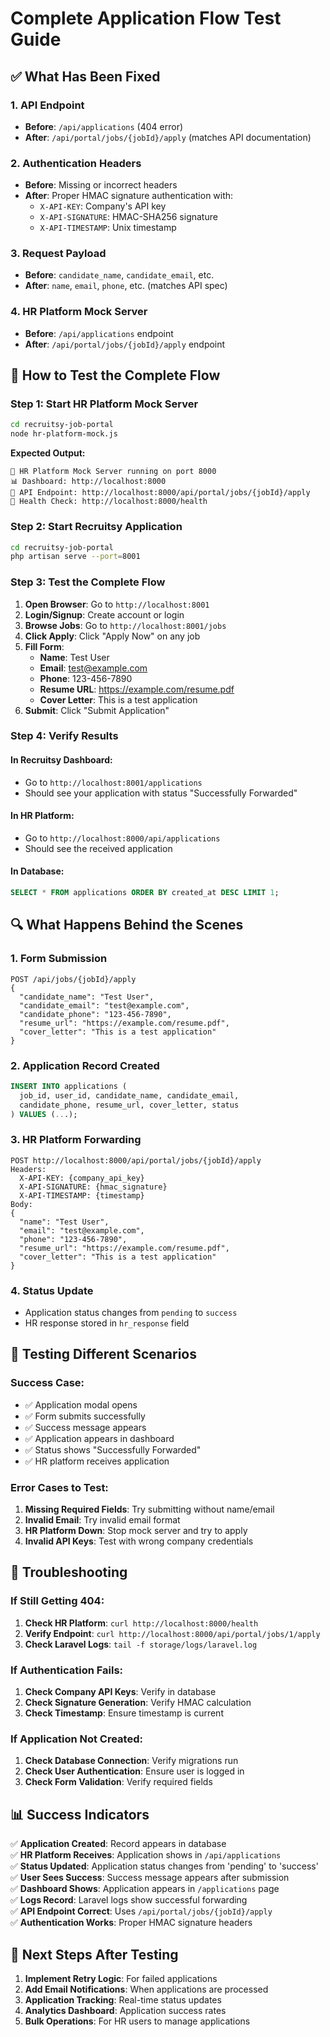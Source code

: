 # Complete Application Flow Test Guide

## ✅ What Has Been Fixed

### 1. **API Endpoint** 
- **Before**: `/api/applications` (404 error)
- **After**: `/api/portal/jobs/{jobId}/apply` (matches API documentation)

### 2. **Authentication Headers**
- **Before**: Missing or incorrect headers
- **After**: Proper HMAC signature authentication with:
  - `X-API-KEY`: Company's API key
  - `X-API-SIGNATURE`: HMAC-SHA256 signature
  - `X-API-TIMESTAMP`: Unix timestamp

### 3. **Request Payload**
- **Before**: `candidate_name`, `candidate_email`, etc.
- **After**: `name`, `email`, `phone`, etc. (matches API spec)

### 4. **HR Platform Mock Server**
- **Before**: `/api/applications` endpoint
- **After**: `/api/portal/jobs/{jobId}/apply` endpoint

## 🚀 How to Test the Complete Flow

### Step 1: Start HR Platform Mock Server
```bash
cd recruitsy-job-portal
node hr-platform-mock.js
```

**Expected Output:**
```
🚀 HR Platform Mock Server running on port 8000
📊 Dashboard: http://localhost:8000
🔗 API Endpoint: http://localhost:8000/api/portal/jobs/{jobId}/apply
💚 Health Check: http://localhost:8000/health
```

### Step 2: Start Recruitsy Application
```bash
cd recruitsy-job-portal
php artisan serve --port=8001
```

### Step 3: Test the Complete Flow

1. **Open Browser**: Go to `http://localhost:8001`
2. **Login/Signup**: Create account or login
3. **Browse Jobs**: Go to `http://localhost:8001/jobs`
4. **Click Apply**: Click "Apply Now" on any job
5. **Fill Form**:
   - **Name**: Test User
   - **Email**: test@example.com
   - **Phone**: 123-456-7890
   - **Resume URL**: https://example.com/resume.pdf
   - **Cover Letter**: This is a test application
6. **Submit**: Click "Submit Application"

### Step 4: Verify Results

#### In Recruitsy Dashboard:
- Go to `http://localhost:8001/applications`
- Should see your application with status "Successfully Forwarded"

#### In HR Platform:
- Go to `http://localhost:8000/api/applications`
- Should see the received application

#### In Database:
```sql
SELECT * FROM applications ORDER BY created_at DESC LIMIT 1;
```

## 🔍 What Happens Behind the Scenes

### 1. **Form Submission**
```
POST /api/jobs/{jobId}/apply
{
  "candidate_name": "Test User",
  "candidate_email": "test@example.com",
  "candidate_phone": "123-456-7890",
  "resume_url": "https://example.com/resume.pdf",
  "cover_letter": "This is a test application"
}
```

### 2. **Application Record Created**
```sql
INSERT INTO applications (
  job_id, user_id, candidate_name, candidate_email,
  candidate_phone, resume_url, cover_letter, status
) VALUES (...);
```

### 3. **HR Platform Forwarding**
```
POST http://localhost:8000/api/portal/jobs/{jobId}/apply
Headers:
  X-API-KEY: {company_api_key}
  X-API-SIGNATURE: {hmac_signature}
  X-API-TIMESTAMP: {timestamp}
Body:
{
  "name": "Test User",
  "email": "test@example.com",
  "phone": "123-456-7890",
  "resume_url": "https://example.com/resume.pdf",
  "cover_letter": "This is a test application"
}
```

### 4. **Status Update**
- Application status changes from `pending` to `success`
- HR response stored in `hr_response` field

## 🧪 Testing Different Scenarios

### Success Case:
- ✅ Application modal opens
- ✅ Form submits successfully
- ✅ Success message appears
- ✅ Application appears in dashboard
- ✅ Status shows "Successfully Forwarded"
- ✅ HR platform receives application

### Error Cases to Test:
1. **Missing Required Fields**: Try submitting without name/email
2. **Invalid Email**: Try invalid email format
3. **HR Platform Down**: Stop mock server and try to apply
4. **Invalid API Keys**: Test with wrong company credentials

## 🔧 Troubleshooting

### If Still Getting 404:
1. **Check HR Platform**: `curl http://localhost:8000/health`
2. **Verify Endpoint**: `curl http://localhost:8000/api/portal/jobs/1/apply`
3. **Check Laravel Logs**: `tail -f storage/logs/laravel.log`

### If Authentication Fails:
1. **Check Company API Keys**: Verify in database
2. **Check Signature Generation**: Verify HMAC calculation
3. **Check Timestamp**: Ensure timestamp is current

### If Application Not Created:
1. **Check Database Connection**: Verify migrations run
2. **Check User Authentication**: Ensure user is logged in
3. **Check Form Validation**: Verify required fields

## 📊 Success Indicators

✅ **Application Created**: Record appears in database  
✅ **HR Platform Receives**: Application shows in `/api/applications`  
✅ **Status Updated**: Application status changes from 'pending' to 'success'  
✅ **User Sees Success**: Success message appears after submission  
✅ **Dashboard Shows**: Application appears in `/applications` page  
✅ **Logs Record**: Laravel logs show successful forwarding  
✅ **API Endpoint Correct**: Uses `/api/portal/jobs/{jobId}/apply`  
✅ **Authentication Works**: Proper HMAC signature headers  

## 🎯 Next Steps After Testing

1. **Implement Retry Logic**: For failed applications
2. **Add Email Notifications**: When applications are processed
3. **Application Tracking**: Real-time status updates
4. **Analytics Dashboard**: Application success rates
5. **Bulk Operations**: For HR users to manage applications
